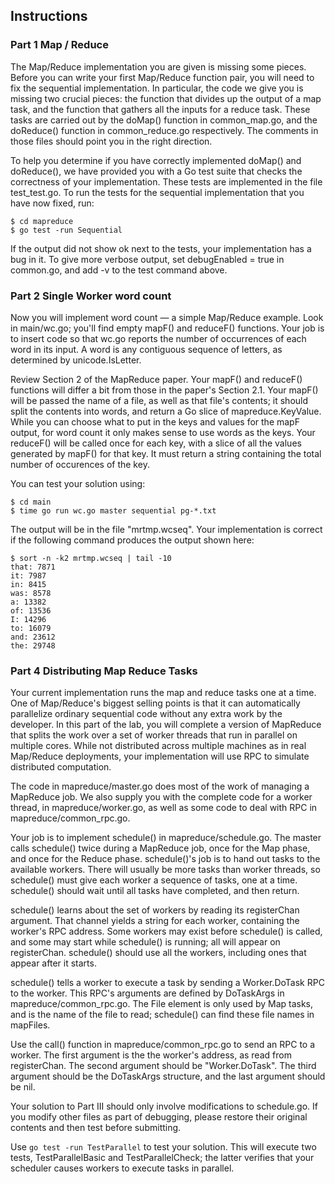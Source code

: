 ## Instructions 

### Part 1 Map / Reduce 
The Map/Reduce implementation you are given is missing some pieces. Before you can write your first Map/Reduce function pair, you will need to fix the sequential implementation. In particular, the code we give you is missing two crucial pieces: the function that divides up the output of a map task, and the function that gathers all the inputs for a reduce task. These tasks are carried out by the doMap() function in common_map.go, and the doReduce() function in common_reduce.go respectively. The comments in those files should point you in the right direction.

To help you determine if you have correctly implemented doMap() and doReduce(), we have provided you with a Go test suite that checks the correctness of your implementation. These tests are implemented in the file test_test.go. To run the tests for the sequential implementation that you have now fixed, run: 

```
$ cd mapreduce
$ go test -run Sequential
```
If the output did not show ok next to the tests, your implementation has a bug in it. To give more verbose output, set debugEnabled = true in common.go, and add -v to the test command above. 

### Part 2 Single Worker word count 
Now you will implement word count — a simple Map/Reduce example. Look in main/wc.go; you'll find empty mapF() and reduceF() functions. Your job is to insert code so that wc.go reports the number of occurrences of each word in its input. A word is any contiguous sequence of letters, as determined by unicode.IsLetter. 

Review Section 2 of the MapReduce paper. Your mapF() and reduceF() functions will differ a bit from those in the paper's Section 2.1. Your mapF() will be passed the name of a file, as well as that file's contents; it should split the contents into words, and return a Go slice of mapreduce.KeyValue. While you can choose what to put in the keys and values for the mapF output, for word count it only makes sense to use words as the keys. Your reduceF() will be called once for each key, with a slice of all the values generated by mapF() for that key. It must return a string containing the total number of occurences of the key. 

You can test your solution using: 
```
$ cd main 
$ time go run wc.go master sequential pg-*.txt 
```
The output will be in the file "mrtmp.wcseq". Your implementation is correct if the following command produces the output shown here: 
```
$ sort -n -k2 mrtmp.wcseq | tail -10
that: 7871
it: 7987
in: 8415
was: 8578
a: 13382
of: 13536
I: 14296
to: 16079
and: 23612
the: 29748
```

### Part 4 Distributing Map Reduce Tasks 
Your current implementation runs the map and reduce tasks one at a time. One of Map/Reduce's biggest selling points is that it can automatically parallelize ordinary sequential code without any extra work by the developer. In this part of the lab, you will complete a version of MapReduce that splits the work over a set of worker threads that run in parallel on multiple cores. While not distributed across multiple machines as in real Map/Reduce deployments, your implementation will use RPC to simulate distributed computation.

The code in mapreduce/master.go does most of the work of managing a MapReduce job. We also supply you with the complete code for a worker thread, in mapreduce/worker.go, as well as some code to deal with RPC in mapreduce/common_rpc.go.

Your job is to implement schedule() in mapreduce/schedule.go. The master calls schedule() twice during a MapReduce job, once for the Map phase, and once for the Reduce phase. schedule()'s job is to hand out tasks to the available workers. There will usually be more tasks than worker threads, so schedule() must give each worker a sequence of tasks, one at a time. schedule() should wait until all tasks have completed, and then return.

schedule() learns about the set of workers by reading its registerChan argument. That channel yields a string for each worker, containing the worker's RPC address. Some workers may exist before schedule() is called, and some may start while schedule() is running; all will appear on registerChan. schedule() should use all the workers, including ones that appear after it starts.

schedule() tells a worker to execute a task by sending a Worker.DoTask RPC to the worker. This RPC's arguments are defined by DoTaskArgs in mapreduce/common_rpc.go. The File element is only used by Map tasks, and is the name of the file to read; schedule() can find these file names in mapFiles.

Use the call() function in mapreduce/common_rpc.go to send an RPC to a worker. The first argument is the the worker's address, as read from registerChan. The second argument should be "Worker.DoTask". The third argument should be the DoTaskArgs structure, and the last argument should be nil.

Your solution to Part III should only involve modifications to schedule.go. If you modify other files as part of debugging, please restore their original contents and then test before submitting.

Use `go test -run TestParallel` to test your solution. This will execute two tests, TestParallelBasic and TestParallelCheck; the latter verifies that your scheduler causes workers to execute tasks in parallel. 
